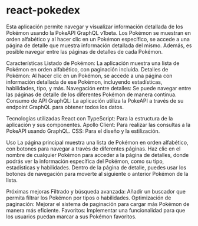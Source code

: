 # react-pokedex
Esta aplicación permite navegar y visualizar información detallada de los Pokémon usando la PokeAPI GraphQL v1beta. Los Pokémon se muestran en orden alfabético y al hacer clic en un Pokémon específico, se accede a una página de detalle que muestra información detallada del mismo. Además, es posible navegar entre las páginas de detalles de cada Pokémon.

Características
Listado de Pokémon: La aplicación muestra una lista de Pokémon en orden alfabético, con paginación incluida.
Detalles de Pokémon: Al hacer clic en un Pokémon, se accede a una página con información detallada de ese Pokémon, incluyendo estadísticas, habilidades, tipo, y más.
Navegación entre detalles: Se puede navegar entre las páginas de detalle de los diferentes Pokémon de manera continua.
Consumo de API GraphQL: La aplicación utiliza la PokeAPI a través de su endpoint GraphQL para obtener todos los datos.

Tecnologías utilizadas
React con TypeScript: Para la estructura de la aplicación y sus componentes.
Apollo Client: Para realizar las consultas a la PokeAPI usando GraphQL.
CSS: Para el diseño y la estilización.

Uso
La página principal muestra una lista de Pokémon en orden alfabético, con botones para navegar a través de diferentes páginas.
Haz clic en el nombre de cualquier Pokémon para acceder a la página de detalles, donde podrás ver la información específica del Pokémon, como su tipo, estadísticas y habilidades.
Dentro de la página de detalle, puedes usar los botones de navegación para moverte al siguiente o anterior Pokémon de la lista.

Próximas mejoras
Filtrado y búsqueda avanzada: Añadir un buscador que permita filtrar los Pokémon por tipos o habilidades.
Optimización de paginación: Mejorar el sistema de paginación para cargar más Pokémon de manera más eficiente.
Favoritos: Implementar una funcionalidad para que los usuarios puedan marcar a sus Pokémon favoritos.
